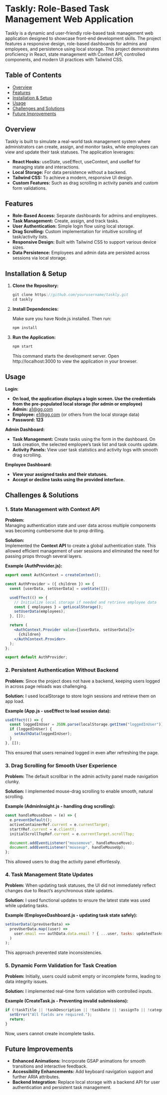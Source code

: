 # Taskly: Role-Based Task Management Web Application

Taskly is a dynamic and user-friendly role-based task management web application designed to showcase front-end development skills. The project features a responsive design, role-based dashboards for admins and employees, and persistence using local storage. This project demonstrates proficiency in React, state management with Context API, controlled components, and modern UI practices with Tailwind CSS.

## Table of Contents

- [Overview](#overview)
- [Features](#features)
- [Installation & Setup](#installation--setup)
- [Usage](#usage)
- [Challenges and Solutions](#challenges--solutions)
- [Future Improvements](#future-improvements)

## Overview

Taskly is built to simulate a real-world task management system where administrators can create, assign, and monitor tasks, while employees can view and update their task statuses. The application leverages:

- **React Hooks:** useState, useEffect, useContext, and useRef for managing state and interactions.
- **Local Storage:** For data persistence without a backend.
- **Tailwind CSS:** To achieve a modern, responsive UI design.
- **Custom Features:** Such as drag scrolling in activity panels and custom form validations.

## Features

- **Role-Based Access:** Separate dashboards for admins and employees.
- **Task Management:** Create, assign, and track tasks.
- **User Authentication:** Simple login flow using local storage.
- **Drag Scrolling:** Custom implementation for intuitive scrolling of task/activity lists.
- **Responsive Design:** Built with Tailwind CSS to support various device sizes.
- **Data Persistence:** Employees and admin data are persisted across sessions via local storage.

## Installation & Setup

1. **Clone the Repository:**

   ```jsx
   git clone https://github.com/yourusername/taskly.git
   cd taskly

   ```

2. **Install Dependencies:**

   Make sure you have Node.js installed. Then run:

   ```jsx
   npm install
   ```

3. **Run the Application:**

   ```jsx
   npm start
   ```

   This command starts the development server. Open http://localhost:3000 to view the application in your browser.

## Usage

**Login:**

- **On load, the application displays a login screen. Use the credentials from the pre-populated local storage (for admin or employee)**
- **Admin:** a1@gg.com
- **Employee:** e1@gg.com (or others from the local storage data)
- **Password: 123**

**Admin Dashboard:**

- **Task Management:** Create tasks using the form in the dashboard. On task creation, the selected employee’s task list and task counts update.
- **Activity Panels:** View user task statistics and activity logs with smooth drag scrolling.

**Employee Dashboard:**

- **View your assigned tasks and their statuses.**
- **Accept or decline tasks using the provided interface.**

## Challenges & Solutions

### 1. State Management with Context API

**Problem:**  
Managing authentication state and user data across multiple components was becoming cumbersome due to prop drilling.

**Solution:**  
Implemented the **Context API** to create a global authentication state. This allowed efficient management of user sessions and eliminated the need for passing props through several layers.

**Example (AuthProvider.js):**

```jsx
export const AuthContext = createContext();

const AuthProvider = ({ children }) => {
  const [userData, setUserData] = useState([]);

  useEffect(() => {
    // Initialize local storage if needed and retrieve employee data
    const { employees } = getLocalStorage();
    setUserData(employees);
  }, []);

  return (
    <AuthContext.Provider value={[userData, setUserData]}>
      {children}
    </AuthContext.Provider>
  );
};

export default AuthProvider;
```

### 2. Persistent Authentication Without Backend

**Problem:**
Since the project does not have a backend, keeping users logged in across page reloads was challenging.

**Solution:**
I used localStorage to store login sessions and retrieve them on app load.

**Example (App.js - useEffect to load session data):**

```jsx
useEffect(() => {
  const loggedInUser = JSON.parse(localStorage.getItem("loggedInUser"));
  if (loggedInUser) {
    setAuthData(loggedInUser);
  }
}, []);
```

This ensured that users remained logged in even after refreshing the page.

### 3. Drag Scrolling for Smooth User Experience

**Problem:**
The default scrollbar in the admin activity panel made navigation clunky.

**Solution:**
I implemented mouse-drag scrolling to enable smooth, natural scrolling.

**Example (AdminInsight.js - handling drag scrolling):**

```jsx
const handleMouseDown = (e) => {
  e.preventDefault();
  activeContainerRef.current = e.currentTarget;
  startYRef.current = e.clientY;
  initialScrollTopRef.current = e.currentTarget.scrollTop;

  document.addEventListener("mousemove", handleMouseMove);
  document.addEventListener("mouseup", handleMouseUp);
};
```

This allowed users to drag the activity panel effortlessly.

### 4. Task Management State Updates

**Problem:**
When updating task statuses, the UI did not immediately reflect changes due to React’s asynchronous state updates.

**Solution:**
I used functional updates to ensure the latest state was used while updating tasks.

**Example (EmployeeDashboard.js - updating task state safely):**

```jsx
setUserData((prevUserData) =>
  prevUserData.map((user) =>
    user.email === authData.data.email ? { ...user, tasks: updatedTasks } : user
  )
);
```

This approach prevented state inconsistencies.

### 5. Dynamic Form Validation for Task Creation

**Problem:**
Initially, users could submit empty or incomplete forms, leading to data integrity issues.

**Solution:**
I implemented real-time form validation with controlled inputs.

**Example (CreateTask.js - Preventing invalid submissions):**

```jsx
if (!taskTitle || !taskDescription || !taskDate || !assignTo || !category) {
  setError("All fields are required.");
  return;
}
```

Now, users cannot create incomplete tasks.

## Future Improvements

- **Enhanced Animations:** Incorporate GSAP animations for smooth transitions and interactive feedback.
- **Accessibility Enhancements:** Add keyboard navigation support and further ARIA attributes.
- **Backend Integration:** Replace local storage with a backend API for user authentication and persistent task management.
